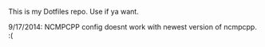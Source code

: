 This is my Dotfiles repo. Use if ya want.

9/17/2014:
NCMPCPP config doesnt work with newest version of ncmpcpp. :(
